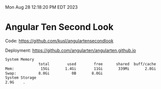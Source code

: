 Mon Aug 28 12:18:20 PM EDT 2023

# Angular Ten Second Look

Code: https://github.com/kusl/angulartensecondlook

Deployment: https://github.com/angularten/angularten.github.io

```bash
System Memory
               total        used        free      shared  buff/cache   available
Mem:            15Gi       1.4Gi        11Gi       339Mi       2.8Gi        13Gi
Swap:          8.0Gi          0B       8.0Gi
System Storage
2.9G	.
